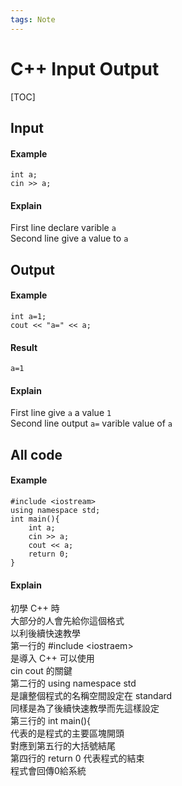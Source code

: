 ```yaml
---
tags: Note
---
```


# C++ Input Output

[TOC]

## Input
#### Example

```cpp=
int a;
cin >> a;
```

#### Explain

First line declare varible `a`  
Second line give a value to `a`  

## Output

#### Example

```cpp=
int a=1;
cout << "a=" << a;
```

#### Result

```
a=1
```

#### Explain

First line give `a` a value `1`  
Second line output `a=` varible value of `a`   

## All code

#### Example

```cpp=
#include <iostream>
using namespace std;
int main(){
    int a;
    cin >> a;
    cout << a;
    return 0;
}
```

#### Explain

初學 C\+\+ 時  
大部分的人會先給你這個格式  
以利後續快速教學  
第一行的 #include \<iostraem>  
是導入 C\+\+ 可以使用  
cin cout 的關鍵  
第二行的 using namespace std  
是讓整個程式的名稱空間設定在 standard  
同樣是為了後續快速教學而先這樣設定  
第三行的 int main\(\)\{  
代表的是程式的主要區塊開頭  
對應到第五行的大括號結尾  
第四行的 return 0 代表程式的結束  
程式會回傳0給系統  